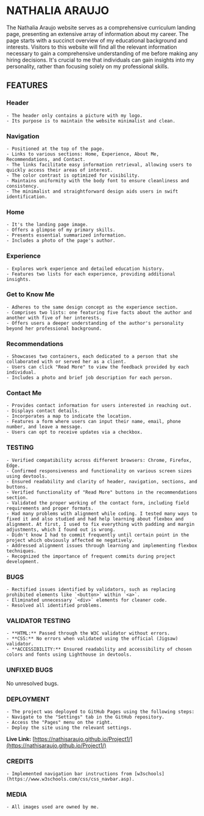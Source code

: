 # NATHALIA ARAUJO

The Nathalia Araujo website serves as a comprehensive curriculum landing page, presenting an extensive array of information about my career. The page starts with a succinct overview of my educational background and interests. Visitors to this website will find all the relevant information necessary to gain a comprehensive understanding of me before making any hiring decisions. It's crucial to me that individuals can gain insights into my personality, rather than focusing solely on my professional skills.

## FEATURES

### Header
    - The header only contains a picture with my logo.
    - Its purpose is to maintain the website minimalist and clean.

### Navigation
    - Positioned at the top of the page.
    - Links to various sections: Home, Experience, About Me, Recommendations, and Contact.
    - The links facilitate easy information retrieval, allowing users to quickly access their areas of interest.
    - The color contrast is optimized for visibility.
    - Maintains uniformity with the body font to ensure cleanliness and consistency.
    - The minimalist and straightforward design aids users in swift identification.

### Home
    - It's the landing page image.
    - Offers a glimpse of my primary skills.
    - Presents essential summarized information.
    - Includes a photo of the page's author.

### Experience
    - Explores work experience and detailed education history.
    - Features two lists for each experience, providing additional insights.

### Get to Know Me
    - Adheres to the same design concept as the experience section.
    - Comprises two lists: one featuring five facts about the author and another with five of her interests.
    - Offers users a deeper understanding of the author's personality beyond her professional background.

### Recommendations
    - Showcases two containers, each dedicated to a person that she collaborated with or served her as a client.
    - Users can click "Read More" to view the feedback provided by each individual.
    - Includes a photo and brief job description for each person.

### Contact Me
    - Provides contact information for users interested in reaching out.
    - Displays contact details.
    - Incorporates a map to indicate the location.
    - Features a form where users can input their name, email, phone number, and leave a message.
    - Users can opt to receive updates via a checkbox.

### TESTING
    - Verified compatibility across different browsers: Chrome, Firefox, Edge.
    - Confirmed responsiveness and functionality on various screen sizes using devtools.
    - Ensured readability and clarity of header, navigation, sections, and buttons.
    - Verified functionality of "Read More" buttons in the recommendations section.
    - Validated the proper working of the contact form, including field requirements and proper formats.
    - Had many problems with alignment while coding. I tested many ways to fixed it and also studied and had help learning about flexbox and alignment. At first, I used to fix everything with padding and margin adjustments, which I found out is wrong.
    - Didn't know I had to commit frequently until certain point in the project which obviously affected me negatively.
    - Addressed alignment issues through learning and implementing flexbox techniques.
    - Recognized the importance of frequent commits during project development.

### BUGS
    - Rectified issues identified by validators, such as replacing prohibited elements like `<button>` within `<a>`.
    - Eliminated unnecessary `<div>` elements for cleaner code.
    - Resolved all identified problems.

### VALIDATOR TESTING
    - **HTML:** Passed through the W3C validator without errors.
    - **CSS:** No errors when validated using the official (Jigsaw) validator.
    - **ACCESSIBILITY:** Ensured readability and accessibility of chosen colors and fonts using Lighthouse in devtools.

### UNFIXED BUGS

No unresolved bugs.

### DEPLOYMENT    
    - The project was deployed to GitHub Pages using the following steps:
    - Navigate to the "Settings" tab in the GitHub repository.
    - Access the "Pages" menu on the right.
    - Deploy the site using the relevant settings.

**Live Link:** [https://nathisaraujo.github.io/Project1/](https://nathisaraujo.github.io/Project1/)

### CREDITS
    - Implemented navigation bar instructions from [w3schools](https://www.w3schools.com/css/css_navbar.asp).

### MEDIA
    - All images used are owned by me.